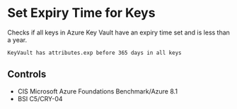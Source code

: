 # Set Expiry Time for Keys

Checks if all keys in Azure Key Vault have an expiry time set and is less than a year.

```ccl
KeyVault has attributes.exp before 365 days in all keys
```

## Controls
  
* CIS Microsoft Azure Foundations Benchmark/Azure 8.1
* BSI C5/CRY-04